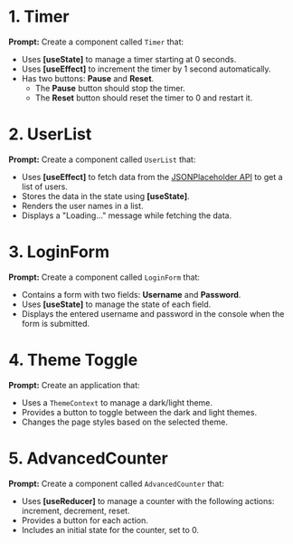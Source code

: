 # **1. Timer**
**Prompt:** Create a component called `Timer` that:  
- Uses **[useState]** to manage a timer starting at 0 seconds.  
- Uses **[useEffect]** to increment the timer by 1 second automatically.  
- Has two buttons: **Pause** and **Reset**.  
  - The **Pause** button should stop the timer.  
  - The **Reset** button should reset the timer to 0 and restart it.

# **2. UserList**
**Prompt:** Create a component called `UserList` that:  
- Uses **[useEffect]** to fetch data from the [JSONPlaceholder API](https://jsonplaceholder.typicode.com/users) to get a list of users.  
- Stores the data in the state using **[useState]**.  
- Renders the user names in a list.  
- Displays a "Loading..." message while fetching the data.

# **3. LoginForm**
**Prompt:** Create a component called `LoginForm` that:  
- Contains a form with two fields: **Username** and **Password**.  
- Uses **[useState]** to manage the state of each field.  
- Displays the entered username and password in the console when the form is submitted.

# **4. Theme Toggle**
**Prompt:** Create an application that:  
- Uses a `ThemeContext` to manage a dark/light theme.  
- Provides a button to toggle between the dark and light themes.  
- Changes the page styles based on the selected theme.

# **5. AdvancedCounter**
**Prompt:** Create a component called `AdvancedCounter` that:  
- Uses **[useReducer]** to manage a counter with the following actions: increment, decrement, reset.  
- Provides a button for each action.  
- Includes an initial state for the counter, set to 0.
